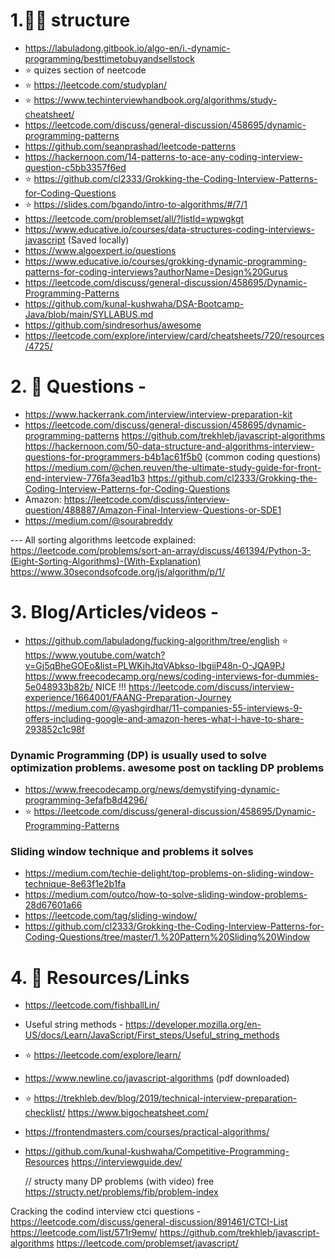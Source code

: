 # 1.👩‍🏫 structure
- https://labuladong.gitbook.io/algo-en/i.-dynamic-programming/besttimetobuyandsellstock
- ⭐️ quizes section of neetcode
- ⭐️ https://leetcode.com/studyplan/
- ⭐️ https://www.techinterviewhandbook.org/algorithms/study-cheatsheet/
- https://leetcode.com/discuss/general-discussion/458695/dynamic-programming-patterns
- https://github.com/seanprashad/leetcode-patterns
- https://hackernoon.com/14-patterns-to-ace-any-coding-interview-question-c5bb3357f6ed
- ⭐️ https://github.com/cl2333/Grokking-the-Coding-Interview-Patterns-for-Coding-Questions
- ⭐️ https://slides.com/bgando/intro-to-algorithms/#/7/1
- https://leetcode.com/problemset/all/?listId=wpwgkgt
- https://www.educative.io/courses/data-structures-coding-interviews-javascript (Saved locally)
- https://www.algoexpert.io/questions
- https://www.educative.io/courses/grokking-dynamic-programming-patterns-for-coding-interviews?authorName=Design%20Gurus
- https://leetcode.com/discuss/general-discussion/458695/Dynamic-Programming-Patterns
- https://github.com/kunal-kushwaha/DSA-Bootcamp-Java/blob/main/SYLLABUS.md
- https://github.com/sindresorhus/awesome
- https://leetcode.com/explore/interview/card/cheatsheets/720/resources/4725/

# 2. 🚨 Questions -

- https://www.hackerrank.com/interview/interview-preparation-kit
- https://leetcode.com/discuss/general-discussion/458695/dynamic-programming-patterns
  https://github.com/trekhleb/javascript-algorithms
  https://hackernoon.com/50-data-structure-and-algorithms-interview-questions-for-programmers-b4b1ac61f5b0 (common coding questions)
  https://medium.com/@chen.reuven/the-ultimate-study-guide-for-front-end-interview-776fa3ead1b3
  https://github.com/cl2333/Grokking-the-Coding-Interview-Patterns-for-Coding-Questions
- Amazon: https://leetcode.com/discuss/interview-question/488887/Amazon-Final-Interview-Questions-or-SDE1
- https://medium.com/@sourabreddy

--- All sorting algorithms leetcode explained:
https://leetcode.com/problems/sort-an-array/discuss/461394/Python-3-(Eight-Sorting-Algorithms)-(With-Explanation)
https://www.30secondsofcode.org/js/algorithm/p/1/

# 3. Blog/Articles/videos -

- https://github.com/labuladong/fucking-algorithm/tree/english
  ⭐️ https://www.youtube.com/watch?v=Gj5qBheGOEo&list=PLWKjhJtqVAbkso-IbgiiP48n-O-JQA9PJ
  https://www.freecodecamp.org/news/coding-interviews-for-dummies-5e048933b82b/ NICE !!!
  https://leetcode.com/discuss/interview-experience/1664001/FAANG-Preparation-Journey
  https://medium.com/@yashgirdhar/11-companies-55-interviews-9-offers-including-google-and-amazon-heres-what-i-have-to-share-293852c1c98f

### Dynamic Programming (DP) is usually used to solve optimization problems. awesome post on tackling DP problems

- https://www.freecodecamp.org/news/demystifying-dynamic-programming-3efafb8d4296/
- ⭐️ https://leetcode.com/discuss/general-discussion/458695/Dynamic-Programming-Patterns

### Sliding window technique and problems it solves

- https://medium.com/techie-delight/top-problems-on-sliding-window-technique-8e63f1e2b1fa
- https://medium.com/outco/how-to-solve-sliding-window-problems-28d67601a66
- https://leetcode.com/tag/sliding-window/
- https://github.com/cl2333/Grokking-the-Coding-Interview-Patterns-for-Coding-Questions/tree/master/1.%20Pattern%20Sliding%20Window

# 4. 🧰 Resources/Links

- https://leetcode.com/fishballLin/
- Useful string methods - https://developer.mozilla.org/en-US/docs/Learn/JavaScript/First_steps/Useful_string_methods
- ⭐️ https://leetcode.com/explore/learn/
- https://www.newline.co/javascript-algorithms (pdf downloaded)
- ⭐️ https://trekhleb.dev/blog/2019/technical-interview-preparation-checklist/
  https://www.bigocheatsheet.com/
- https://frontendmasters.com/courses/practical-algorithms/
- https://github.com/kunal-kushwaha/Competitive-Programming-Resources
  https://interviewguide.dev/

  // structy many DP problems (with video) free
https://structy.net/problems/fib/problem-index

Cracking the codind interview
ctci questions - https://leetcode.com/discuss/general-discussion/891461/CTCI-List
https://leetcode.com/list/571r9emv/
https://github.com/trekhleb/javascript-algorithms
https://leetcode.com/problemset/javascript/